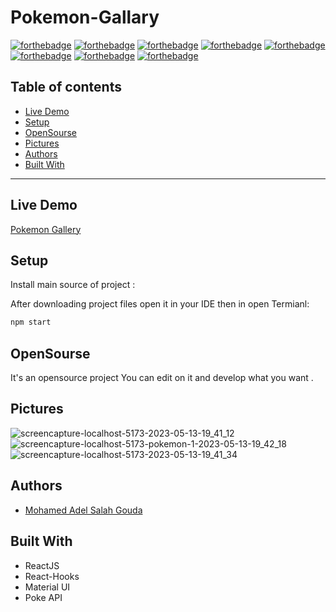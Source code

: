 # Pokemon-Gallary


[![forthebadge](https://forthebadge.com/images/badges/built-with-love.svg)](https://forthebadge.com)
[![forthebadge](https://forthebadge.com/images/badges/built-by-developers.svg)](https://forthebadge.com)
[![forthebadge](https://forthebadge.com/images/badges/uses-git.svg)](https://forthebadge.com)
[![forthebadge](https://forthebadge.com/images/badges/made-with-javascript.svg)](https://forthebadge.com)
[![forthebadge](https://forthebadge.com/images/badges/uses-html.svg)](https://forthebadge.com)
[![forthebadge](https://forthebadge.com/images/badges/uses-css.svg)](https://forthebadge.com)
[![forthebadge](https://forthebadge.com/images/badges/powered-by-coffee.svg)](https://forthebadge.com)
[![forthebadge](https://forthebadge.com/images/badges/uses-js.svg)](https://forthebadge.com)

## Table of contents
* [Live Demo](#live-demo)
* [Setup](#setup)
* [OpenSourse](#opensourse)
* [Pictures](#pictures)
* [Authors](#authors)
* [Built With](#built-with)
***

## Live Demo

[Pokemon Gallery](https://mohamedadelsaleh.github.io/Pokemon-Gallary/)


## Setup

Install main source of project :

After downloading project files open it in your IDE then in open Termianl:

```bash
npm start 
```


## OpenSourse

  It's an opensource project You can edit on it and develop what you want .


## Pictures
![screencapture-localhost-5173-2023-05-13-19_41_12](https://github.com/Mohamedadelsaleh/ILLA-task/assets/26310663/c9bd7fca-2318-49fa-af5d-ec826edd0f7d)
![screencapture-localhost-5173-pokemon-1-2023-05-13-19_42_18](https://github.com/Mohamedadelsaleh/ILLA-task/assets/26310663/6e37dae0-4f2a-4bf2-b0d3-ac89015f6e73)
![screencapture-localhost-5173-2023-05-13-19_41_34](https://github.com/Mohamedadelsaleh/ILLA-task/assets/26310663/f45167d1-8ccb-4a62-89f7-da9650a7f53c)

## Authors
* [Mohamed Adel Salah Gouda](https://github.com/Mohamedadelsaleh)

## Built With
* ReactJS
* React-Hooks
* Material UI
* Poke API
